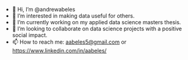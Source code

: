 - 👋 Hi, I’m @andrewabeles
- 👀 I’m interested in making data useful for others.
- 🌱 I’m currently working on my applied data science masters thesis.
- 💞️ I’m looking to collaborate on data science projects with a positive social impact. 
- 📫 How to reach me: aabeles5@gmail.com or https://www.linkedin.com/in/aabeles/

<!---
andrewabeles/andrewabeles is a ✨ special ✨ repository because its `README.md` (this file) appears on your GitHub profile.
You can click the Preview link to take a look at your changes.
--->
